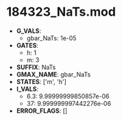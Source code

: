 # 184323_NaTs.mod

- **G_VALS**:
  - gbar_NaTs: 1e-05
- **GATES**:
  - h: 1
  - m: 3
- **SUFFIX**: NaTs
- **GMAX_NAME**: gbar_NaTs
- **STATES**: ['m', 'h']
- **I_VALS**:
  - 6.3: 9.99999999850857e-06
  - 37: 9.999999997442276e-06
- **ERROR_FLAGS**: []
